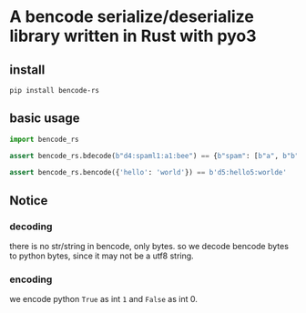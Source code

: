 # A bencode serialize/deserialize library written in Rust with pyo3

## install

```shell
pip install bencode-rs
```

## basic usage

```python
import bencode_rs

assert bencode_rs.bdecode(b"d4:spaml1:a1:bee") == {b"spam": [b"a", b"b"]}

assert bencode_rs.bencode({'hello': 'world'}) == b'd5:hello5:worlde'
```

## Notice

### decoding
there is no str/string in bencode, only bytes.
so we decode bencode bytes to python bytes, since it may not be a utf8 string.

### encoding
we encode python `True` as int `1` and `False` as int 0.

